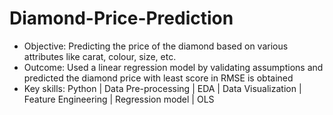 # Diamond-Price-Prediction
* Objective: Predicting the price of the diamond based on various attributes like carat, colour, size, etc.
* Outcome: Used a linear regression model by validating assumptions and predicted the diamond price with least score in RMSE is obtained
* Key skills: Python | Data Pre-processing | EDA | Data Visualization | Feature Engineering | Regression model | OLS
